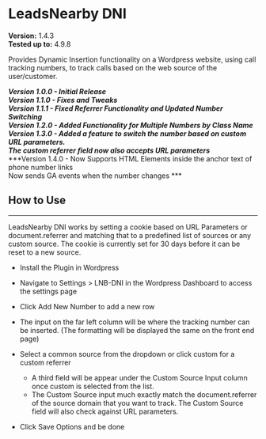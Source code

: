 # LeadsNearby DNI

**Version:** 1.4.3<br/>
**Tested up to:** 4.9.8

Provides Dynamic Insertion functionality on a Wordpress website, using call tracking numbers, to track calls based on the web source of the user/customer.

***Version 1.0.0 - Initial Release***  
***Version 1.1.0 - Fixes and Tweaks***  
***Version 1.1.1 - Fixed Referrer Functionality and Updated Number Switching***  
***Version 1.2.0 - Added Functionality for Multiple Numbers by Class Name***  
***Version 1.3.0 - Added a feature to switch the number based on custom URL parameters.    
                   The custom referrer field now also accepts URL parameters***  
***Version 1.4.0 - Now Supports HTML Elements inside the anchor text of phone number links  
                   Now sends GA events when the number changes  ***
                   


## How to Use
***

LeadsNearby DNI works by setting a cookie based on URL Parameters or document.referrer and matching that to a predefined list of sources or any custom source.  The cookie is currently set for 30 days before it can be reset to a new source.

* Install the Plugin in Wordpress

* Navigate to Settings > LNB-DNI in the Wordpress Dashboard to access the settings page

* Click Add New Number to add a new row

* The input on the far left column will be where the tracking number can be inserted. (The formatting will be displayed the same on the   front end page)

* Select a common source from the dropdown or click custom for a custom referrer
  * A third field will be appear under the Custom Source Input column once custom is selected from the list.
  * The Custom Source input much exactly match the document.referrer of the source domain that you want to track.  The Custom Source field will also check against URL parameters.
  
 * Click Save Options and be done

